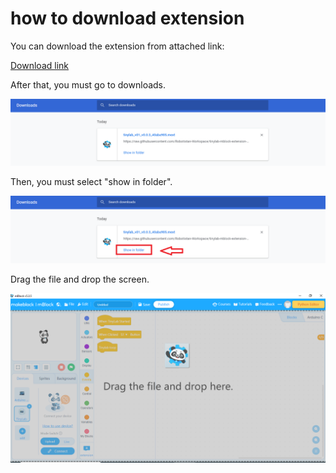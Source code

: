 # how to download extension

You can download the extension from attached link:

[Download  link](./tinylab_v01_v0.0.3_40aba905.mext)

After that, you must go to downloads.

![dowloads image](../_assets/dowloads.PNG)

Then, you must select "show in folder".

![show in folder image](../_assets/show_folder.png)

Drag the file and drop the screen.

![drag and drop image](../_assets/drag_drop.png)

